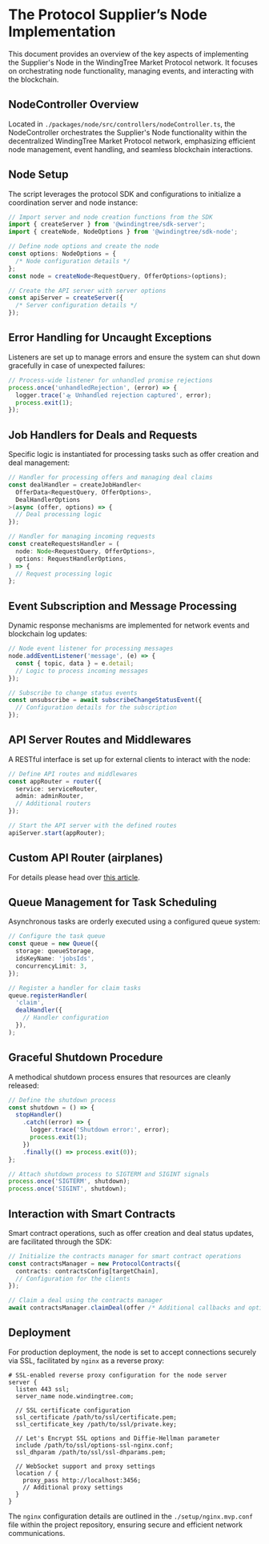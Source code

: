 # The Protocol Supplier’s Node Implementation

This document provides an overview of the key aspects of implementing the Supplier's Node in the WindingTree Market Protocol network. It focuses on orchestrating node functionality, managing events, and interacting with the blockchain.

## NodeController Overview

Located in `./packages/node/src/controllers/nodeController.ts`, the NodeController orchestrates the Supplier's Node functionality within the decentralized WindingTree Market Protocol network, emphasizing efficient node management, event handling, and seamless blockchain interactions.

## Node Setup

The script leverages the protocol SDK and configurations to initialize a coordination server and node instance:

```typescript
// Import server and node creation functions from the SDK
import { createServer } from '@windingtree/sdk-server';
import { createNode, NodeOptions } from '@windingtree/sdk-node';

// Define node options and create the node
const options: NodeOptions = {
  /* Node configuration details */
};
const node = createNode<RequestQuery, OfferOptions>(options);

// Create the API server with server options
const apiServer = createServer({
  /* Server configuration details */
});
```

## Error Handling for Uncaught Exceptions

Listeners are set up to manage errors and ensure the system can shut down gracefully in case of unexpected failures:

```typescript
// Process-wide listener for unhandled promise rejections
process.once('unhandledRejection', (error) => {
  logger.trace('🛸 Unhandled rejection captured', error);
  process.exit(1);
});
```

## Job Handlers for Deals and Requests

Specific logic is instantiated for processing tasks such as offer creation and deal management:

```typescript
// Handler for processing offers and managing deal claims
const dealHandler = createJobHandler<
  OfferData<RequestQuery, OfferOptions>,
  DealHandlerOptions
>(async (offer, options) => {
  // Deal processing logic
});

// Handler for managing incoming requests
const createRequestsHandler = (
  node: Node<RequestQuery, OfferOptions>,
  options: RequestHandlerOptions,
) => {
  // Request processing logic
};
```

## Event Subscription and Message Processing

Dynamic response mechanisms are implemented for network events and blockchain log updates:

```typescript
// Node event listener for processing messages
node.addEventListener('message', (e) => {
  const { topic, data } = e.detail;
  // Logic to process incoming messages
});

// Subscribe to change status events
const unsubscribe = await subscribeChangeStatusEvent({
  // Configuration details for the subscription
});
```

## API Server Routes and Middlewares

A RESTful interface is set up for external clients to interact with the node:

```typescript
// Define API routes and middlewares
const appRouter = router({
  service: serviceRouter,
  admin: adminRouter,
  // Additional routers
});

// Start the API server with the defined routes
apiServer.start(appRouter);
```

## Custom API Router (airplanes)

For details please head over [this article](./imp.node.router.md).

## Queue Management for Task Scheduling

Asynchronous tasks are orderly executed using a configured queue system:

```typescript
// Configure the task queue
const queue = new Queue({
  storage: queueStorage,
  idsKeyName: 'jobsIds',
  concurrencyLimit: 3,
});

// Register a handler for claim tasks
queue.registerHandler(
  'claim',
  dealHandler({
    // Handler configuration
  }),
);
```

## Graceful Shutdown Procedure

A methodical shutdown process ensures that resources are cleanly released:

```typescript
// Define the shutdown process
const shutdown = () => {
  stopHandler()
    .catch((error) => {
      logger.trace('Shutdown error:', error);
      process.exit(1);
    })
    .finally(() => process.exit(0));
};

// Attach shutdown process to SIGTERM and SIGINT signals
process.once('SIGTERM', shutdown);
process.once('SIGINT', shutdown);
```

## Interaction with Smart Contracts

Smart contract operations, such as offer creation and deal status updates, are facilitated through the SDK:

```typescript
// Initialize the contracts manager for smart contract operations
const contractsManager = new ProtocolContracts({
  contracts: contractsConfig[targetChain],
  // Configuration for the clients
});

// Claim a deal using the contracts manager
await contractsManager.claimDeal(offer /* Additional callbacks and options */);
```

## Deployment

For production deployment, the node is set to accept connections securely via SSL, facilitated by `nginx` as a reverse proxy:

```nginx
# SSL-enabled reverse proxy configuration for the node server
server {
  listen 443 ssl;
  server_name node.windingtree.com;

  // SSL certificate configuration
  ssl_certificate /path/to/ssl/certificate.pem;
  ssl_certificate_key /path/to/ssl/private.key;

  // Let's Encrypt SSL options and Diffie-Hellman parameter
  include /path/to/ssl/options-ssl-nginx.conf;
  ssl_dhparam /path/to/ssl/ssl-dhparams.pem;

  // WebSocket support and proxy settings
  location / {
    proxy_pass http://localhost:3456;
    // Additional proxy settings
  }
}
```

The `nginx` configuration details are outlined in the `./setup/nginx.mvp.conf` file within the project repository, ensuring secure and efficient network communications.
